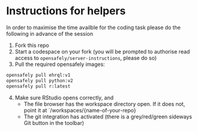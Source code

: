 # Instructions for helpers

In order to maximise the time availble for the coding task please do the following in advance of the session
1. Fork this repo
1. Start a codespace on your fork (you will be prompted to authorise read access to `opensafely/server-instructions`, please do so)
1. Pull the required opensafely images:
```sh
opensafely pull ehrql:v1
opensafely pull python:v2
opensafely pull r:latest
```
4. Make sure RStudio opens correctly, and
    - The file browser has the workspace directory open. If it does not, point it at `/workspaces/{name-of-your-repo}
    - The git integration has activated (there is a grey/red/green sideways Git button in the toolbar)